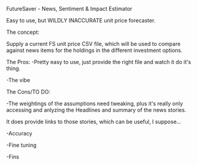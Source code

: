 FutureSaver - News, Sentiment & Impact Estimator

Easy to use, but WILDLY INACCURATE unit price forecaster.

The concept:

Supply a current FS unit price CSV file, which will be used to compare 
against news items for the holdings in the different investment options.

The Pros:
-Pretty easy to use, just provide the right file and watch it do it's thing.

-The vibe

The Cons/TO DO:

-The weightings of the assumptions need tweaking, plus it's really only accessing 
and anlyzing the Headlines and summary of the news stories.

It does provide links to those stories, which can be useful, I suppose...

-Accuracy

-Fine tuning

-Fins
